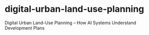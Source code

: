 # digital-urban-land-use-planning
Digital Urban Land-Use Planning – How AI Systems Understand Development Plans
